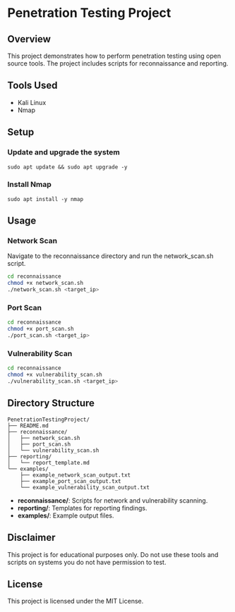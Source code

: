# Penetration Testing Project

## Overview
This project demonstrates how to perform penetration testing using open source tools. The project includes scripts for reconnaissance and reporting.

## Tools Used
- Kali Linux
- Nmap

## Setup

### Update and upgrade the system
```
sudo apt update && sudo apt upgrade -y
```

### Install Nmap
```
sudo apt install -y nmap
```

## Usage

### Network Scan

Navigate to the reconnaissance directory and run the network_scan.sh script.

```bash
cd reconnaissance
chmod +x network_scan.sh
./network_scan.sh <target_ip>
```

### Port Scan

```bash
cd reconnaissance
chmod +x port_scan.sh
./port_scan.sh <target_ip>
```

### Vulnerability Scan

```bash
cd reconnaissance
chmod +x vulnerability_scan.sh
./vulnerability_scan.sh <target_ip>
```

## Directory Structure

```
PenetrationTestingProject/
├── README.md
├── reconnaissance/
│   ├── network_scan.sh
│   ├── port_scan.sh
│   └── vulnerability_scan.sh
├── reporting/
│   └── report_template.md
└── examples/
    ├── example_network_scan_output.txt
    ├── example_port_scan_output.txt
    └── example_vulnerability_scan_output.txt
```

- **reconnaissance/**: Scripts for network and vulnerability scanning.
- **reporting/**: Templates for reporting findings.
- **examples/**: Example output files.

## Disclaimer

This project is for educational purposes only. Do not use these tools and scripts on systems you do not have permission to test.

## License

This project is licensed under the MIT License.
